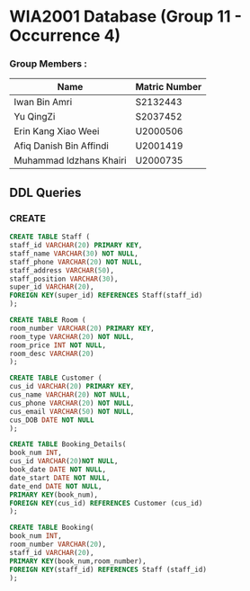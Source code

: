 # WIA2001 Database (Group 11 - Occurrence 4)

### Group Members :
|          Name           | Matric Number |
|-------------------------|---------------|
|      Iwan Bin Amri      |   S2132443    |
|        Yu QingZi        |   S2037452    |
|   Erin Kang Xiao Weei   |   U2000506    |
| Afiq Danish Bin Affindi |   U2001419    |
| Muhammad Idzhans Khairi |   U2000735    |


## DDL Queries
### CREATE

```SQL
CREATE TABLE Staff (
staff_id VARCHAR(20) PRIMARY KEY,
staff_name VARCHAR(30) NOT NULL,
staff_phone VARCHAR(20) NOT NULL,
staff_address VARCHAR(50),
staff_position VARCHAR(30),
super_id VARCHAR(20),
FOREIGN KEY(super_id) REFERENCES Staff(staff_id)
);
```

```SQL
CREATE TABLE Room (
room_number VARCHAR(20) PRIMARY KEY, 
room_type VARCHAR(20) NOT NULL, 
room_price INT NOT NULL,
room_desc VARCHAR(20)
);
```

```SQL
CREATE TABLE Customer (
cus_id VARCHAR(20) PRIMARY KEY, 
cus_name VARCHAR(20) NOT NULL, 
cus_phone VARCHAR(20) NOT NULL, 
cus_email VARCHAR(50) NOT NULL, 
cus_DOB DATE NOT NULL
);
```

```SQL
CREATE TABLE Booking_Details(
book_num INT, 
cus_id VARCHAR(20)NOT NULL,
book_date DATE NOT NULL, 
date_start DATE NOT NULL, 
date_end DATE NOT NULL, 
PRIMARY KEY(book_num),
FOREIGN KEY(cus_id) REFERENCES Customer (cus_id)
);
```

```SQL
CREATE TABLE Booking(
book_num INT, 
room_number VARCHAR(20),
staff_id VARCHAR(20),
PRIMARY KEY(book_num,room_number),
FOREIGN KEY(staff_id) REFERENCES Staff (staff_id)
);
```



















